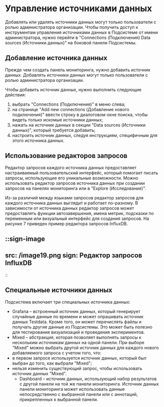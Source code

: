 # Управление источниками данных

Добавлять или удалять источники данных могут только пользователи с ролью администратора организации. Чтобы получить доступ к инструментам управления источниками данных в Подсистеме от имени администратора, нужно перейти в "Connections (Подключения)  Data sources (Источники данных)" на боковой панели Подсистемы.

## Добавление источника данных

Прежде чем создать панель мониторинга, нужно добавить источник данных. Добавлять источники данных могут только пользователи с ролью администратора организации.

Чтобы добавить источник данных, нужно выполнить следующие действия:

1. выбрать "Connections (Подключения)" в меню слева;
2. на странице "Add new connections (Добавление нового подключения)" ввести строку в диалоговом окне поиска, чтобы видеть только искомые источники данных;
3. нажать на источник данных в секции "Data sources (Источники данных)", который требуется добавить;
4. настроить источник данных, следуя инструкциям, специфичным для этого источника данных.

## Использование редакторов запросов

Редактор запросов каждого источника данных предоставляет настраиваемый пользовательский интерфейс, который помогает писать запросы, использующие его уникальные возможности. Можно использовать редактор запросов источника данных при создании запросов на панелях мониторинга или в "Explore (Исследование)".

Из-за различий между языками запросов редактор запросов для каждого источника данных выглядит и работает по-разному. В зависимости от источника данных редактор запросов может предоставлять функции автозавершения, имена метрик, подсказки по переменным или визуальный интерфейс для создания запросов. На рисунке 7 приведен пример редактора запросов InfluxDB.

::sign-image
---
src: /image19.png
sign: Редактор запросов InfluxDB
---
::

## Специальные источники данных

Подсистема включает три специальных источника данных:

- Grafana – встроенный источник данных, который генерирует случайные данные по времени и может опрашивать источник данных Testdata. Кроме того, он может перечислять файлы и получать другие данные из Подсистемы. Это может быть полезно для тестирования визуализаций и проведения экспериментов.
- Mixed – абстракция, которая позволяет выполнять запросы к нескольким источникам данных на одной панели. При выборе "Mixed" можно выбрать другой источник данных для каждого нового добавляемого запроса с учетом того, что:
- в первом запросе используется источник данных, который был выбран до того, как выбрали "Mixed";
- нельзя изменить существующий запрос, чтобы использовать источник данных "Mixed".
  - Dashboard – источник данных, использующий набор результатов с другой панели на той же панели мониторинга. Источник данных панели мониторинга может использовать данные непосредственно с выбранной панели или с аннотаций, прикрепленных к выбранной панели.